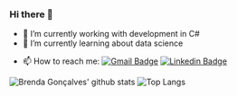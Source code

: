 ### Hi there 👋

- 🔭 I’m currently working with development in C#
- 🌱 I’m currently learning about data science
<!--- 👯 I’m looking to collaborate on ...
- 🤔 I’m looking for help with ...
- 💬 Ask me about ...-->
- 📫 How to reach me: [![Gmail Badge](https://img.shields.io/badge/-brenda.goncalves965@gmail.com-c14438?style=flat-square&logo=Gmail&logoColor=white&link=mailto:brenda.goncalves965@gmail.com)](mailto:brenda.goncalves965@gmail.com)
[![Linkedin Badge](https://img.shields.io/badge/-BrendaGonçalves-blue?style=flat-square&logo=Linkedin&logoColor=white&link=https://www.linkedin.com/in/brenda-gon%C3%A7alves-4ababb146/)](https://www.linkedin.com/in/brenda-gon%C3%A7alves-4ababb146/) 



![Brenda Gonçalves' github stats](https://github-readme-stats.vercel.app/api?username=brendacgoncalves97&show_icons=true&theme=radical) ![Top Langs](https://github-readme-stats.vercel.app/api/top-langs/?username=brendacgoncalves97&layout=compact)

